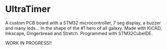 # UltraTimer
A custom PCB board with a STM32 microcontroller, 7 seg display, a buzzer and many leds... In the shape of the #1 hero of all galaxy. Made with KiCAD, Inkscape, Gingerbread and Stretch. Programmed with STM32CubeIDE.

WORK IN PROGRESS!!
